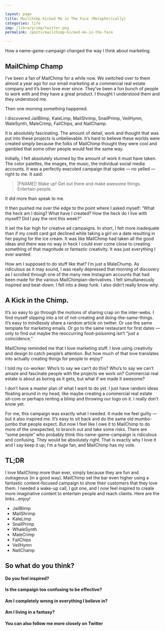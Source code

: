 ```yaml
---

layout: page
title: MailChimp Kicked Me in The Face (Metaphorically)
categories: life
img: /library/img/twitter.png
permalink: /posts/mailchimp-kicked-me-in-the-face

---
```


How a name-game-campaign changed the way I think about marketing.

## MailChimp Champ

I’ve been a fan of MailChimp for a while now. We switched over to them almost a year ago for our email marketing at a commercial real estate company and it’s been love ever since. They’ve been a fun bunch of people to work with and they have a great product. I thought I understood them and they understood me.

Then one morning something happened.

I discovered JailBlimp, KaleLimp, MailShrimp, SnailPrimp, VeilHymn, WaleSynth, MaleCrimp, FailChips, and NailChamp.

It is absolutely fascinating. The amount of detail, work and thought that was put into these projects is unbelievable. It’s hard to believe these worlds were created simply because the folks of MailChimp thought they were cool and gambled that some other people would feel the same way.


Initially, I felt absolutely stunned by the amount of work it must have taken. The color palettes, the images, the music, the individual social media accounts. It was a perfectly executed campaign that spoke — no yelled — right to me. It said:

> |FNAME|! Wake up! Get out there and make awesome things. Entertain people.

It did more than speak to me.

It then pushed me over the edge to the point where I asked myself: “What the heck am I doing? What have I created? How the heck do I live with myself? Did I pay the rent this week?”

It set the bar high for creative ad campaigns. In short, I felt more inadequate than if my credit card got declined while taking a girl on a date resulting in her paying for the ice cream. It was like MailChimp had taken all the good ideas and there was no way in heck I could ever come close to creating something of that magnitude or fantastic creativity. It was just everything I ever wanted.

How am I supposed to do stuff like that? I’m just a MaleChump.
As ridiculous as it may sound, I was really depressed that morning of discovery as I scrolled through one of the many new Instagram accounts that had been made for the various MailChimpian-derivatives. I felt simultaneously inspired and beat-down. I fell into a deep funk. I also didn’t really know why.

## A Kick in the Chimp.

It’s so easy to go through the motions of sharing crap on the inter-webs. I find myself slipping into a lot of not-creating and doing-the-same-things. It’s easy to mindlessly share a random article on twitter. Or use the same template for marketing emails. Or go to the same restaurant for first dates — only to find out maybe the reoccurring food-poisoning isn’t “just a coincidence.”

MailChimp reminded me that I love marketing stuff. I love using creativity and design to catch people’s attention. But how much of that love translates into actually creating things for people to enjoy?

I told my co-worker: Who’s to say we can’t do this? Who’s to say we can’t amaze and fascinate people with the projects we work on? Commercial real estate is about as boring as it gets, but what if we made it awesome?

I don’t have a master plan of what I want to do yet. I just have random ideas floating around in my head, like maybe creating a commercial real estate sit-com or perhaps renting a blimp and throwing our logo on it. I really don’t know yet.

For me, this campaign was exactly what I needed. It made me feel guilty — but it also inspired me. It’s easy to sit back and do the same old mumbo-jumbo that people expect. But now I feel like I owe it to MailChimp to do more of the unexpected, to branch out and take some risks. There are “some people” who probably think this name-game-campaign is ridiculous and confusing. They would be absolutely right. That is exactly why I love it and I say keep it up; I’m a huge fan, and MailChimp has my vote.

## TL;DR

I love MailChimp more than ever, simply because they are fun and outrageous (in a good way).
MailChimp set the bar even higher using a fantastic content-focused campaign to show their customers that they love them.
I needed a wake-up call, I got one, and I now feel inspired to create more imaginative content to entertain people and reach clients.
Here are the links…enjoy!

- JailBlimp
- MailShrimp
- KaleLimp
- SnailPrimp
- WhaleSynth
- MaleCrimp
- FailChips
- VeilHymn
- NailChamp

## So what do you think?

#### Do you feel inspired?
#### Is the campaign too confusing to be effective?
#### Am I completely wrong in everything I believe in?
#### Am I living in a fantasy?
#### You can also follow me more closely on Twitter